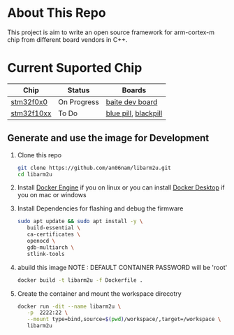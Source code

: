 # About This Repo
This project is aim to write an open source framework for arm-cortex-m chip from different board vendors in C++.

# Current Suported Chip

| Chip | Status | Boards |
| --- | --- | --- |
| [stm32f0x0](https://www.st.com/resource/en/reference_manual/rm0360-stm32f030x4x6x8xc-and-stm32f070x6xb-advanced-armbased-32bit-mcus-stmicroelectronics.pdf) | On Progress | [baite dev board](https://stm32-base.org/boards/STM32F030F4P6-Baite.html) |
| [stm32f10xx](https://www.st.com/resource/en/reference_manual/rm0008-stm32f101xx-stm32f102xx-stm32f103xx-stm32f105xx-and-stm32f107xx-advanced-armbased-32bit-mcus-stmicroelectronics.pdf) | To Do | [blue pill](https://stm32-base.org/boards/STM32F103C8T6-Blue-Pill), [blackpill](https://stm32-base.org/boards/STM32F103C8T6-Black-Pill)|

   
## Generate and use the image for Development
1. Clone this repo
   ```bash
   git clone https://github.com/an06nam/libarm2u.git
   cd libarm2u
   ```
2. Install [Docker Engine](https://docs.docker.com/engine/install/) if you on linux
   or you can install [Docker Desktop](https://docs.docker.com/desktop/) if you on mac or windows
   
4. Install Dependencies for flashing and debug the firmware
   ```bash
   sudo apt update && sudo apt install -y \
      build-essential \
      ca-certificates \
      openocd \
      gdb-multiarch \
      stlink-tools
   ```
5. abuild this image
      NOTE : DEFAULT CONTAINER PASSWORD will be 'root'
   ```bash
   docker build -t libarm2u -f Dockerfile .
   ```
6. Create the container and mount the workspace direcotry
    ```bash
    docker run -dit --name libarm2u \
       -p  2222:22 \
       --mount type=bind,source=$(pwd)/workspace/,target=/workspace \
       libarm2u
   ```

